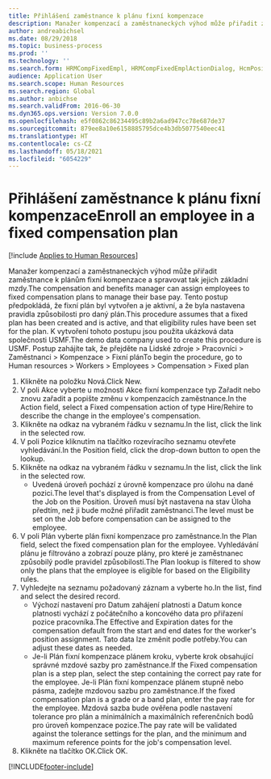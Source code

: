 ```yaml
---
title: Přihlášení zaměstnance k plánu fixní kompenzace
description: Manažer kompenzací a zaměstnaneckých výhod může přiřadit zaměstnance k plánům fixní kompenzace a spravovat tak jejich základní mzdy.
author: andreabichsel
ms.date: 08/29/2018
ms.topic: business-process
ms.prod: ''
ms.technology: ''
ms.search.form: HRMCompFixedEmpl, HRMCompFixedEmplActionDialog, HcmPositionLookup, HRMCompRefPointLookup, HcmCompensationWorkspace
audience: Application User
ms.search.scope: Human Resources
ms.search.region: Global
ms.author: anbichse
ms.search.validFrom: 2016-06-30
ms.dyn365.ops.version: Version 7.0.0
ms.openlocfilehash: e5f0862c86234495c89b2a6ad947cc78e687de37
ms.sourcegitcommit: 879ee8a10e6158885795dce4b3db5077540eec41
ms.translationtype: HT
ms.contentlocale: cs-CZ
ms.lasthandoff: 05/18/2021
ms.locfileid: "6054229"
---
```

# <a name="enroll-an-employee-in-a-fixed-compensation-plan"></a><span data-ttu-id="eb78d-103">Přihlášení zaměstnance k plánu fixní kompenzace</span><span class="sxs-lookup"><span data-stu-id="eb78d-103">Enroll an employee in a fixed compensation plan</span></span>

[!include [Applies to Human Resources](../includes/applies-to-hr.md)]

<span data-ttu-id="eb78d-104">Manažer kompenzací a zaměstnaneckých výhod může přiřadit zaměstnance k plánům fixní kompenzace a spravovat tak jejich základní mzdy.</span><span class="sxs-lookup"><span data-stu-id="eb78d-104">The compensation and benefits manager can assign employees to fixed compensation plans to manage their base pay.</span></span> <span data-ttu-id="eb78d-105">Tento postup předpokládá, že fixní plán byl vytvořen a je aktivní, a že byla nastavena pravidla způsobilosti pro daný plán.</span><span class="sxs-lookup"><span data-stu-id="eb78d-105">This procedure assumes that a fixed plan has been created and is active, and that eligibility rules have been set for the plan.</span></span> <span data-ttu-id="eb78d-106">K vytvoření tohoto postupu jsou použita ukázková data společnosti USMF.</span><span class="sxs-lookup"><span data-stu-id="eb78d-106">The demo data company used to create this procedure is USMF.</span></span> <span data-ttu-id="eb78d-107">Postup zahájíte tak, že přejděte na Lidské zdroje > Pracovníci > Zaměstnanci > Kompenzace > Fixní plán</span><span class="sxs-lookup"><span data-stu-id="eb78d-107">To begin the procedure, go to Human resources > Workers > Employees > Compensation > Fixed plan</span></span>

1. <span data-ttu-id="eb78d-108">Klikněte na položku Nová.</span><span class="sxs-lookup"><span data-stu-id="eb78d-108">Click New.</span></span>
2. <span data-ttu-id="eb78d-109">V poli Akce vyberte u možnosti Akce fixní kompenzace typ Zařadit nebo znovu zařadit a popište změnu v kompenzacích zaměstnance.</span><span class="sxs-lookup"><span data-stu-id="eb78d-109">In the Action field, select a Fixed compensation action of type Hire/Rehire to describe the change in the employee's compensation.</span></span>
3. <span data-ttu-id="eb78d-110">Klikněte na odkaz na vybraném řádku v seznamu.</span><span class="sxs-lookup"><span data-stu-id="eb78d-110">In the list, click the link in the selected row.</span></span>
4. <span data-ttu-id="eb78d-111">V poli Pozice kliknutím na tlačítko rozevíracího seznamu otevřete vyhledávání.</span><span class="sxs-lookup"><span data-stu-id="eb78d-111">In the Position field, click the drop-down button to open the lookup.</span></span>
5. <span data-ttu-id="eb78d-112">Klikněte na odkaz na vybraném řádku v seznamu.</span><span class="sxs-lookup"><span data-stu-id="eb78d-112">In the list, click the link in the selected row.</span></span>
    * <span data-ttu-id="eb78d-113">Uvedená úroveň pochází z úrovně kompenzace pro úlohu na dané pozici.</span><span class="sxs-lookup"><span data-stu-id="eb78d-113">The level that's displayed is from the Compensation Level of the Job on the Position.</span></span> <span data-ttu-id="eb78d-114">Úroveň musí být nastavena na stav Úloha předtím, než ji bude možné přiřadit zaměstnanci.</span><span class="sxs-lookup"><span data-stu-id="eb78d-114">The level must be set on the Job before compensation can be assigned to the employee.</span></span>  
6. <span data-ttu-id="eb78d-115">V poli Plán vyberte plán fixní kompenzace pro zaměstnance.</span><span class="sxs-lookup"><span data-stu-id="eb78d-115">In the Plan field, select the fixed compensation plan for the employee.</span></span> <span data-ttu-id="eb78d-116">Vyhledávání plánu je filtrováno a zobrazí pouze plány, pro které je zaměstnanec způsobilý podle pravidel způsobilosti.</span><span class="sxs-lookup"><span data-stu-id="eb78d-116">The Plan lookup is filtered to show only the plans that the employee is eligible for based on the Eligibility rules.</span></span>
7. <span data-ttu-id="eb78d-117">Vyhledejte na seznamu požadovaný záznam a vyberte ho.</span><span class="sxs-lookup"><span data-stu-id="eb78d-117">In the list, find and select the desired record.</span></span>
    * <span data-ttu-id="eb78d-118">Výchozí nastavení pro Datum zahájení platnosti a Datum konce platnosti vychází z počátečního a koncového data pro přiřazení pozice pracovníka.</span><span class="sxs-lookup"><span data-stu-id="eb78d-118">The Effective and Expiration dates for the compensation default from the start and end dates for the worker's position assignment.</span></span> <span data-ttu-id="eb78d-119">Tato data lze změnit podle potřeby.</span><span class="sxs-lookup"><span data-stu-id="eb78d-119">You can adjust these dates as needed.</span></span>  
    * <span data-ttu-id="eb78d-120">Je-li Plán fixní kompenzace plánem kroku, vyberte krok obsahující správné mzdové sazby pro zaměstnance.</span><span class="sxs-lookup"><span data-stu-id="eb78d-120">If the Fixed compensation plan is a step plan, select the step containing the correct pay rate for the employee.</span></span> <span data-ttu-id="eb78d-121">Je-li Plán fixní kompenzace plánem stupně nebo pásma, zadejte mzdovou sazbu pro zaměstnance.</span><span class="sxs-lookup"><span data-stu-id="eb78d-121">If the fixed compensation plan is a grade or a band plan, enter the pay rate for the employee.</span></span> <span data-ttu-id="eb78d-122">Mzdová sazba bude ověřena podle nastavení tolerance pro plán a minimálních a maximálních referenčních bodů pro úroveň kompenzace pozice.</span><span class="sxs-lookup"><span data-stu-id="eb78d-122">The pay rate will be validated against the tolerance settings for the plan, and the minimum and maximum reference points for the job's compensation level.</span></span>  
8. <span data-ttu-id="eb78d-123">Klikněte na tlačítko OK.</span><span class="sxs-lookup"><span data-stu-id="eb78d-123">Click OK.</span></span>



[!INCLUDE[footer-include](../includes/footer-banner.md)]